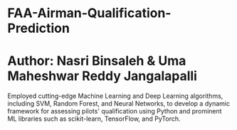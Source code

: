 # FAA-Airman-Qualification-Prediction

# Author: Nasri Binsaleh & Uma Maheshwar Reddy Jangalapalli

Employed cutting-edge Machine Learning and Deep Learning algorithms, including SVM, Random Forest, and Neural Networks, to develop a dynamic framework for assessing pilots' qualification using Python and prominent ML libraries such as scikit-learn, TensorFlow, and PyTorch.
